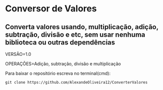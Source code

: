 # Conversor de Valores

## Converta valores usando, multiplicação, adição, subtração, divisão e etc, sem usar nenhuma biblioteca ou outras dependências

VERSÃO=1.0

OPERAÇÕES=Adição, subtração, divisão e multiplicação

Para baixar o repositório escreva no terminal(cmd):
````
git clone https://github.com/AlexandeOliveira12/ConverterValores
````

